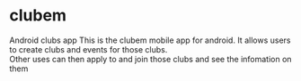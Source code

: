 # clubem
Android clubs app
This is the clubem mobile app for android.  It allows users to create clubs and events for those clubs.  
Other uses can then apply to and join those clubs and see the infomation on them
